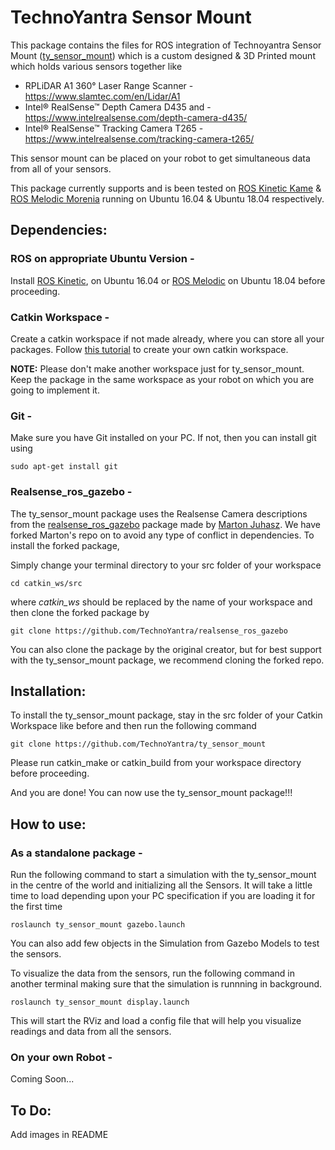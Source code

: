 # TechnoYantra Sensor Mount

This package contains the files for ROS integration of Technoyantra Sensor Mount ([ty_sensor_mount](https://github.com/TechnoYantra/ty_sensor_mount)) which is a custom designed & 3D Printed mount which holds various sensors together like

 * RPLiDAR A1 360° Laser Range Scanner - https://www.slamtec.com/en/Lidar/A1
 * Intel® RealSense™ Depth Camera D435 and - https://www.intelrealsense.com/depth-camera-d435/
 * Intel® RealSense™ Tracking Camera T265 - https://www.intelrealsense.com/tracking-camera-t265/

This sensor mount can be placed on your robot to get simultaneous data from all of your sensors.

This package currently supports and is been tested on [ROS Kinetic Kame](http://wiki.ros.org/kinetic/Installation/Ubuntu) & [ROS Melodic Morenia](http://wiki.ros.org/melodic/Installation/Ubuntu) running on Ubuntu 16.04 & Ubuntu 18.04 respectively.

## Dependencies:

### ROS on appropriate Ubuntu Version -

Install [ROS Kinetic](http://wiki.ros.org/kinetic/Installation/Ubuntu), on Ubuntu 16.04 or [ROS Melodic](http://wiki.ros.org/melodic/Installation/Ubuntu) on Ubuntu 18.04 before proceeding. 

### Catkin Workspace -

Create a catkin workspace if not made already, where you can store all your packages. Follow [this tutorial](http://wiki.ros.org/catkin/Tutorials/create_a_workspace) to create your own catkin workspace.

**NOTE:** Please don't make another workspace just for ty_sensor_mount. Keep the package in the same workspace as your robot on which you are going to implement it.

### Git -

Make sure you have Git installed on your PC. If not, then you can install git using

```
sudo apt-get install git
```

### Realsense_ros_gazebo -

The ty_sensor_mount package uses the Realsense Camera descriptions from the [realsense_ros_gazebo](https://github.com/nilseuropa/realsense_ros_gazebo) package made by [Marton Juhasz](https://github.com/nilseuropa). We have forked Marton's repo on to avoid any type of conflict in dependencies. To install the forked package,

Simply change your terminal directory to your src folder of your workspace

```
cd catkin_ws/src
```

where *catkin_ws* should be replaced by the name of your workspace and then clone the forked package by

```
git clone https://github.com/TechnoYantra/realsense_ros_gazebo
```

You can also clone the package by the original creator, but for best support with the ty_sensor_mount package, we recommend cloning the forked repo.

## Installation:

To install the ty_sensor_mount package, stay in the src folder of your Catkin Workspace like before and then run the following command

```
git clone https://github.com/TechnoYantra/ty_sensor_mount
```

Please run catkin_make or catkin_build from your workspace directory before proceeding.

And you are done! You can now use the ty_sensor_mount package!!!

## How to use:

### As a standalone package -

Run the following command to start a simulation with the ty_sensor_mount in the centre of the world and initializing all the Sensors. It will take a little time to load depending upon your PC specification if you are loading it for the first time

```
roslaunch ty_sensor_mount gazebo.launch
```

You can also add few objects in the Simulation from Gazebo Models to test the sensors.

To visualize the data from the sensors, run the following command in another terminal making sure that the simulation is runnning in background.

```
roslaunch ty_sensor_mount display.launch
```

This will start the RViz and load a config file that will help you visualize readings and data from all the sensors.

### On your own Robot -

Coming Soon...

## To Do:
Add images in README

